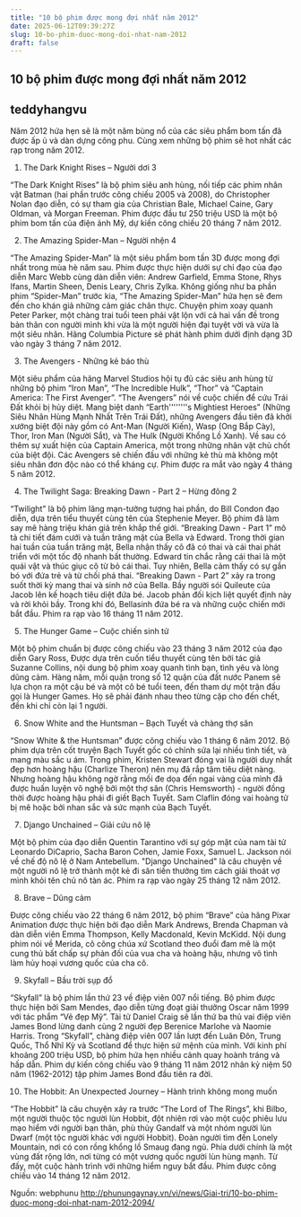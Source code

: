 ```yaml
---
title: "10 bộ phim được mong đợi nhất năm 2012"
date: 2025-06-12T09:39:27Z
slug: 10-bo-phim-duoc-mong-doi-nhat-nam-2012
draft: false
---
```


## 10 bộ phim được mong đợi nhất năm 2012

## teddyhangvu

Năm 2012 hứa hẹn sẽ là một năm bùng nổ của các siêu phẩm bom tấn đã được ấp ủ và dàn dựng công phu. Cùng xem những bộ phim sẽ hot nhất các rạp trong năm 2012.

1. The Dark Knight Rises – Người dơi 3



“The Dark Knight Rises” là bộ phim siêu anh hùng, nối tiếp các phim nhân vật Batman (hai phần trước công chiếu 2005 và 2008), do Christopher Nolan đạo diễn, có sự tham gia của Christian Bale, Michael Caine, Gary Oldman, và Morgan Freeman. Phim được đầu tư 250 triệu USD là một bộ phim bom tấn của điện ảnh Mỹ, dự kiến công chiếu 20 tháng 7 năm 2012.

2. The Amazing Spider-Man – Người nhện 4





“The Amazing Spider-Man” là một siêu phẩm bom tấn 3D được mong đợi nhất trong mùa hè năm sau. Phim được thực hiện dưới sự chỉ đạo của đạo diễn Marc Webb cùng dàn diễn viên: Andrew Garfield, Emma Stone, Rhys Ifans, Martin Sheen, Denis Leary, Chris Zylka. Không giống như ba phần phim “Spider-Man” trước kia, “The Amazing Spider-Man” hứa hẹn sẽ đem đến cho khán giả những cảm giác chân thực. Chuyện phim xoay quanh Peter Parker, một chàng trai tuổi teen phải vật lộn với cả hai vấn đề trong bản thân con người mình khi vừa là một người hiện đại tuyệt vời và vừa là một siêu nhân. Hãng Columbia Picture sẽ phát hành phim dưới định dạng 3D vào ngày 3 tháng 7 năm 2012.

3. The Avengers - Những kẻ báo thù





Một siêu phẩm của hãng Marvel Studios hội tụ đủ các siêu anh hùng từ những bộ phim “Iron Man”, “The Incredible Hulk”, “Thor” và “Captain America: The First Avenger”. “The Avengers” nói về cuộc chiến để cứu Trái Đất khỏi bị hủy diệt. Mang biệt danh “Earth''''''''s Mightiest Heroes” (Những Siêu Nhân Hùng Mạnh Nhất Trên Trái Đất), những Avengers đầu tiên đã khởi xướng biệt đội này gồm có Ant-Man (Người Kiến), Wasp (Ong Bắp Cày), Thor, Iron Man (Người Sắt), và The Hulk (Người Khổng Lồ Xanh). Về sau có thêm sự xuất hiện của Captain America, một trong những nhân vật chủ chốt của biệt đội. Các Avengers sẽ chiến đấu với những kẻ thù mà không một siêu nhân đơn độc nào có thể kháng cự. Phim được ra mắt vào ngày 4 tháng 5 năm 2012.

4. The Twilight Saga: Breaking Dawn - Part 2 – Hừng đông 2





“Twilight” là bộ phim lãng mạn-tưởng tượng hai phần, do Bill Condon đạo diễn, dựa trên tiểu thuyết cùng tên của Stephenie Meyer. Bộ phim đã làm say mê hàng triệu khán giả trên khắp thế giới. “Breaking Dawn - Part 1” mô tả chi tiết đám cưới và tuần trăng mật của Bella và Edward. Trong thời gian hai tuần của tuần trăng mật, Bella nhận thấy cô đã có thai và cái thai phát triển với một tốc độ nhanh bất thường. Edward tin chắc rằng cái thai là một quái vật và thúc giục cô từ bỏ cái thai. Tuy nhiên, Bella cảm thấy có sự gắn bó với đứa trẻ và từ chối phá thai. “Breaking Dawn - Part 2” xảy ra trong suốt thời kỳ mang thai và sinh nở của Bella. Bầy người sói Quileute của Jacob lên kế hoạch tiêu diệt đứa bé. Jacob phản đối kịch liệt quyết định này và rời khỏi bầy. Trong khi đó, Bellasinh đứa bé ra và những cuộc chiến mới bắt đầu. Phim ra rạp vào 16 tháng 11 năm 2012.

5. The Hunger Game – Cuộc chiến sinh tử





Một bộ phim chuẩn bị được công chiếu vào 23 tháng 3 năm 2012 của đạo diễn Gary Ross, Được dựa trên cuốn tiểu thuyết cùng tên bởi tác giả Suzanne Collins, nội dung bộ phim xoay quanh tình bạn, tình yêu và lòng dũng cảm. Hàng năm, mỗi quận trong số 12 quận của đất nước Panem sẽ lựa chọn ra một cậu bé và một cô bé tuổi teen, đến tham dự một trận đấu gọi là Hunger Games. Họ sẽ phải đánh nhau theo từng cặp cho đến chết, đến khi chỉ còn lại 1 người.

6. Snow White and the Huntsman – Bạch Tuyết và chàng thợ săn





“Snow White & the Huntsman” được công chiếu vào 1 tháng 6 năm 2012. Bộ phim dựa trên cốt truyện Bạch Tuyết gốc có chỉnh sửa lại nhiều tình tiết, và mang màu sắc u ám. Trong phim, Kristen Stewart đóng vai là người duy nhất đẹp hơn hoàng hậu (Charlize Theron) nên mụ đã rắp tâm tiêu diệt nàng. Nhưng hoàng hậu không ngờ rằng mối đe dọa đến ngai vàng của mình đã được huấn luyện võ nghệ bởi một thợ săn (Chris Hemsworth) - người đồng thời được hoàng hậu phái đi giết Bạch Tuyết. Sam Claflin đóng vai hoàng tử bị mê hoặc bởi nhan sắc và sức mạnh của Bạch Tuyết.

7. Django Unchained – Giải cứu nô lệ





Một bộ phim của đạo diễn Quentin Tarantino với sự góp mặt của nam tài tử Leonardo DiCaprio, Sacha Baron Cohen, Jamie Foxx, Samuel L. Jackson nói về chế độ nô lệ ở Nam Antebellum. "Django Unchained" là câu chuyện về một người nô lệ trở thành một kẻ đi săn tiền thưởng tìm cách giải thoát vợ mình khỏi tên chủ nô tàn ác. Phim ra rạp vào ngày 25 tháng 12 năm 2012.

8. Brave – Dũng cảm





Được công chiếu vào 22 tháng 6 năm 2012, bộ phim “Brave” của hãng Pixar Animation được thực hiện bởi đạo diễn Mark Andrews, Brenda Chapman và dàn diễn viên Emma Thompson, Kelly Macdonald, Kevin McKidd. Nội dung phim nói về Merida, cô công chúa xứ Scotland theo đuổi đam mê là một cung thủ bất chấp sự phản đối của vua cha và hoàng hậu, nhưng vô tình làm hủy hoại vương quốc của cha cô.

9. Skyfall – Bầu trời sụp đổ




“Skyfall” là bộ phim lần thứ 23 về điệp viên 007 nổi tiếng. Bộ phim được thực hiện bởi Sam Mendes, đạo diễn từng đoạt giải thưởng Oscar năm 1999 với tác phẩm “Vẻ đẹp Mỹ”. Tài tử Daniel Craig sẽ lần thứ ba thủ vai điệp viên James Bond lừng danh cùng 2 người đẹp Berenice Marlohe và Naomie Harris. Trong “Skyfall”, chàng điệp viên 007 lần lượt đến Luân Đôn, Trung Quốc, Thổ Nhĩ Kỳ và Scotland để thực hiện sứ mệnh của mình. Với kinh phí khoảng 200 triệu USD, bộ phim hứa hẹn nhiều cảnh quay hoành tráng và hấp dẫn. Phim dự kiến công chiếu vào 9 tháng 11 năm 2012 nhân kỷ niệm 50 năm (1962-2012) tập phim James Bond đầu tiên ra đời.

10. The Hobbit: An Unexpected Journey – Hành trình không mong muốn



“The Hobbit” là câu chuyện xảy ra trước “The Lord of The Rings”, khi Bilbo, một người thuộc tộc người lùn Hobbit, đột nhiên rơi vào một cuộc phiêu lưu mạo hiểm với người bạn thân, phù thủy Gandalf và một nhóm người lùn Dwarf (một tộc người khác với người Hobbit). Đoàn người tìm đến Lonely Mountain, nơi có con rồng khổng lồ Smaug đang ngủ. Phía dưới chính là một vùng đất rộng lớn, nơi từng có một vương quốc người lùn hùng mạnh. Từ đấy, một cuộc hành trình với những hiểm nguy bắt đầu. Phim được công chiếu vào 14 tháng 12 năm 2012.


Nguồn: webphunu
http://phunungaynay.vn/vi/news/Giai-tri/10-bo-phim-duoc-mong-doi-nhat-nam-2012-2094/
